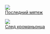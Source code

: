 ![](/books/sf_history/Сергей%20Щепетов/Последний%20мятеж.jpg)  
[Последний мятеж](/books/sf_history/Сергей%20Щепетов/Последний%20мятеж)

![](/books/sf_history/Сергей%20Щепетов/След%20кроманьонца.jpg)  
[След кроманьонца](/books/sf_history/Сергей%20Щепетов/След%20кроманьонца)
